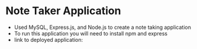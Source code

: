 # Note Taker Application
* Used MySQL, Express.js, and Node.js to create a note taking application
* To run this application you will need to install npm and express
* link to deployed application:
